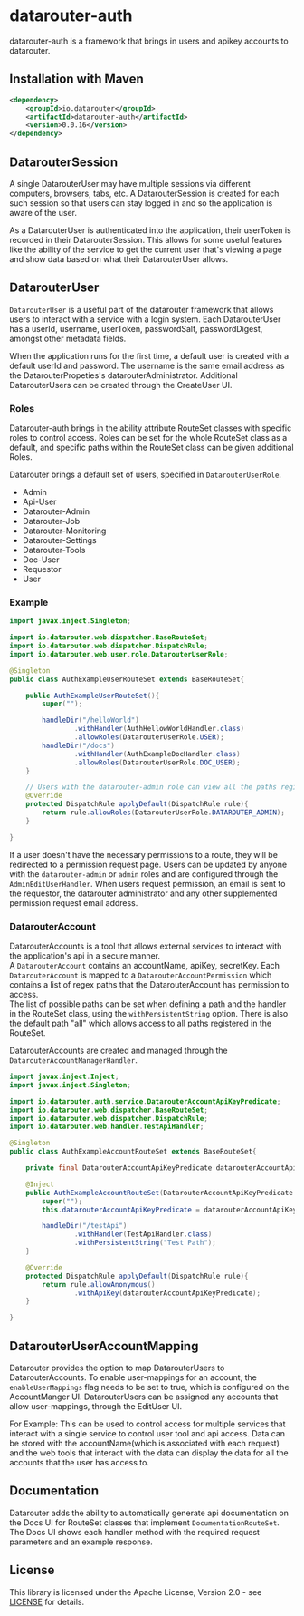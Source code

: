 # datarouter-auth

datarouter-auth is a framework that brings in users and apikey accounts to datarouter.

## Installation with Maven

```xml
<dependency>
	<groupId>io.datarouter</groupId>
	<artifactId>datarouter-auth</artifactId>
	<version>0.0.16</version>
</dependency>
```
## DatarouterSession

A single DatarouterUser may have multiple sessions via different computers, browsers, tabs, etc.  A DatarouterSession 
is created for each such session so that users can stay logged in and so the application is aware of the user. 

As a DatarouterUser is authenticated into the application, their userToken is recorded in their DatarouterSession.
This allows for some useful features like the ability of the service to get the current user that's viewing a page 
and show data based on what their DatarouterUser allows.  


## DatarouterUser

`DatarouterUser` is a useful part of the datarouter framework that allows users to interact with a service with a login 
 system.  Each DatarouterUser has a userId, username, userToken, passwordSalt, passwordDigest, amongst other metadata 
 fields. 

When the application runs for the first time, a default user is created with a default userId and password.  The 
username is the same email address as the DatarouterPropeties's datarouterAdministrator. Additional DatarouterUsers 
can be created through the CreateUser UI.

### Roles

Datarouter-auth brings in the ability attribute RouteSet classes with specific roles to control access.  Roles can be 
set for the whole RouteSet class as a default, and specific paths within the RouteSet class can be given additional 
Roles. 

Datarouter brings a default set of users, specified in `DatarouterUserRole`. 
- Admin
- Api-User
- Datarouter-Admin
- Datarouter-Job
- Datarouter-Monitoring
- Datarouter-Settings
- Datarouter-Tools
- Doc-User
- Requestor
- User

### Example

```java
import javax.inject.Singleton;

import io.datarouter.web.dispatcher.BaseRouteSet;
import io.datarouter.web.dispatcher.DispatchRule;
import io.datarouter.web.user.role.DatarouterUserRole;

@Singleton
public class AuthExampleUserRouteSet extends BaseRouteSet{

	public AuthExampleUserRouteSet(){
		super("");

		handleDir("/helloWorld")
				.withHandler(AuthHellowWorldHandler.class)
				.allowRoles(DatarouterUserRole.USER);
		handleDir("/docs")
				.withHandler(AuthExampleDocHandler.class)
				.allowRoles(DatarouterUserRole.DOC_USER);
	}

	// Users with the datarouter-admin role can view all the paths registered in this RouteSet
	@Override
	protected DispatchRule applyDefault(DispatchRule rule){
		return rule.allowRoles(DatarouterUserRole.DATAROUTER_ADMIN);
	}

}
```

If a user doesn't have the necessary permissions to a route, they will be redirected to a permission request page. 
Users can be updated by anyone with the `datarouter-admin` or `admin` roles and are configured through the 
`AdminEditUserHandler`. When users request permission, an email is sent to the requestor, the datarouter administrator 
and any other supplemented permission request email address. 


### DatarouterAccount

DatarouterAccounts is a tool that allows external services to interact with the application's api in a secure manner.  
A `DatarouterAccount` contains an accountName, apiKey, secretKey.  Each `DatarouterAccount` is mapped to a 
`DatarouterAccountPermission` which contains a list of regex paths that the DatarouterAccount has permission to access.  
The list of possible paths can be set when defining a path and the handler in the RouteSet class, using the 
`withPersistentString` option.  There is also the default path "all" which allows access to all paths registered in 
the RouteSet. 

DatarouterAccounts are created and managed through the `DatarouterAccountManagerHandler`. 

```java
import javax.inject.Inject;
import javax.inject.Singleton;

import io.datarouter.auth.service.DatarouterAccountApiKeyPredicate;
import io.datarouter.web.dispatcher.BaseRouteSet;
import io.datarouter.web.dispatcher.DispatchRule;
import io.datarouter.web.handler.TestApiHandler;

@Singleton
public class AuthExampleAccountRouteSet extends BaseRouteSet{

	private final DatarouterAccountApiKeyPredicate datarouterAccountApiKeyPredicate;

	@Inject
	public AuthExampleAccountRouteSet(DatarouterAccountApiKeyPredicate datarouterAccountApiKeyPredicate){
		super("");
		this.datarouterAccountApiKeyPredicate = datarouterAccountApiKeyPredicate;

		handleDir("/testApi")
				.withHandler(TestApiHandler.class)
				.withPersistentString("Test Path");
	}

	@Override
	protected DispatchRule applyDefault(DispatchRule rule){
		return rule.allowAnonymous()
				.withApiKey(datarouterAccountApiKeyPredicate);
	}

}
```

## DatarouterUserAccountMapping
Datarouter provides the option to map DatarouterUsers to DatarouterAccounts. To enable user-mappings for an account, 
the `enableUserMappings` flag needs to be set to true, which is configured on the AccountManger UI. DatarouterUsers 
can be assigned any accounts that allow user-mappings, through the EditUser UI.  

For Example:
This can be used to control access for multiple services that interact with a single service to control user tool and 
api access.  Data can be stored with the accountName(which is associated with each request) and the web tools that 
interact with the data can display the data for all the accounts that the user has access to. 


## Documentation
Datarouter adds the ability to automatically generate api documentation on the Docs UI for RouteSet classes that implement `DocumentationRouteSet`.  The Docs UI shows each handler method with the required request parameters and an example response. 


## License

This library is licensed under the Apache License, Version 2.0 - see [LICENSE](../LICENSE) for details.
